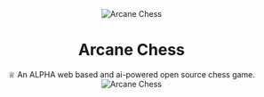 
 <div align="center">
  <img src="https://github.com/raysr/openChess/blob/master/app/public/resources/icons/white_knight.png?raw=true" alt="Arcane Chess"></img>

# Arcane Chess
 ♕ An ALPHA web based and ai-powered open source chess game.
 <img src="https://github.com/raysr/openChess/blob/master/app/public/resources/screen.png?raw=true" alt="Arcane Chess"></img>
</div>
